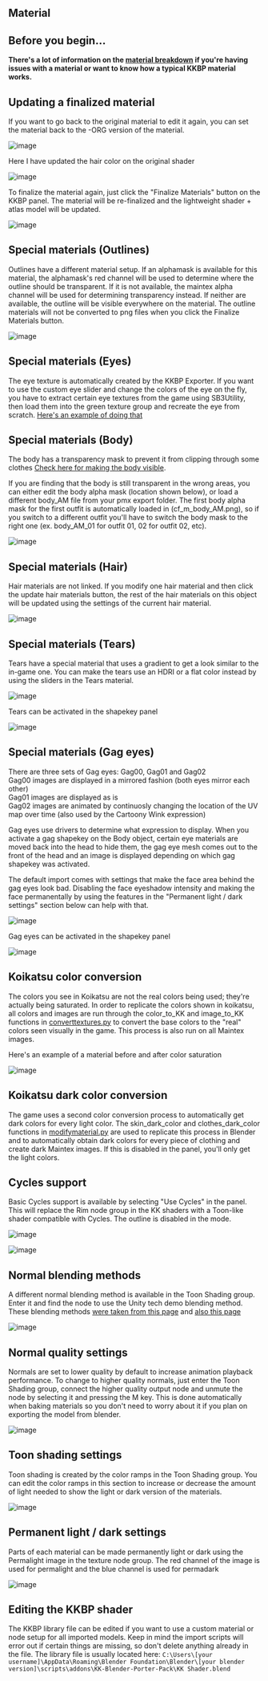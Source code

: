 ## Material

## Before you begin...
**There's a lot of information on the [material breakdown](material_breakdown) if you're having issues with a material or want to know how a typical KKBP material works.**

## Updating a finalized material
If you want to go back to the original material to edit it again, you can set the material back to the -ORG version of the material.

![image](https://raw.githubusercontent.com/kkbpwiki/kkbpwiki.github.io/master/assets/images/mat2p3.png)

Here I have updated the hair color on the original shader

![image](https://raw.githubusercontent.com/kkbpwiki/kkbpwiki.github.io/master/assets/images/mat2p5.png)

To finalize the material again, just click the "Finalize Materials" button on the KKBP panel. The material will be re-finalized and the lightweight shader + atlas model will be updated.

![image](https://raw.githubusercontent.com/kkbpwiki/kkbpwiki.github.io/master/assets/images/mat2p6.png)

## Special materials (Outlines)
Outlines have a different material setup. If an alphamask is available for this material, the alphamask's red channel will be used to determine where the outline should be transparent. If it is not available, the maintex alpha channel will be used for determining transparency instead. If neither are available, the outline will be visible everywhere on the material. The outline materials will not be converted to png files when you click the Finalize Materials button.

![image](https://raw.githubusercontent.com/kkbpwiki/kkbpwiki.github.io/master/assets/images/mat4.png)

## Special materials (Eyes)
The eye texture is automatically created by the KKBP Exporter. If you want to use the custom eye slider and change the colors of the eye on the fly, you have to extract certain eye textures from the game using SB3Utility, then load them into the green texture group and recreate the eye from scratch. [Here's an example of doing that](https://www.youtube.com/watch?v=XFt12n7ByBI&t=231)

## Special materials (Body)
The body has a transparency mask to prevent it from clipping through some clothes [Check here for making the body visible](https://flailingfog.github.io/faq). 

If you are finding that the body is still transparent in the wrong areas, you can either edit the body alpha mask (location shown below), or load a different body_AM file from your pmx export folder. The first body alpha mask for the first outfit is automatically loaded in (cf_m_body_AM.png), so if you switch to a different outfit you'll have to switch the body mask to the right one (ex. body_AM_01 for outfit 01, 02 for outfit 02, etc).

![image](https://raw.githubusercontent.com/kkbpwiki/kkbpwiki.github.io/master/assets/images/mat5p4.png)

## Special materials (Hair)
Hair materials are not linked. If you modify one hair material and then click the update hair materials button, the rest of the hair materials on this object will be updated using the settings of the current hair material.

![image](https://raw.githubusercontent.com/kkbpwiki/kkbpwiki.github.io/master/assets/images/mat5p5.png)

## Special materials (Tears)
Tears have a special material that uses a gradient to get a look similar to the in-game one. You can make the tears use an HDRI or a flat color instead by using the sliders in the Tears material.

![image](https://raw.githubusercontent.com/kkbpwiki/kkbpwiki.github.io/master/assets/images/mat6.png)

Tears can be activated in the shapekey panel

![image](https://raw.githubusercontent.com/kkbpwiki/kkbpwiki.github.io/master/assets/images/mat6p1.png)


## Special materials (Gag eyes)
There are three sets of Gag eyes: Gag00, Gag01 and Gag02  
Gag00 images are displayed in a mirrored fashion (both eyes mirror each other)  
Gag01 images are displayed as is   
Gag02 images are animated by continuosly changing the location of the UV map over time (also used by the Cartoony Wink expression)

Gag eyes use drivers to determine what expression to display. When you activate a gag shapekey on the Body object, certain eye materials are moved back into the head to hide them, the gag eye mesh comes out to the front of the head and an image is displayed depending on which gag shapekey was activated.

The default import comes with settings that make the face area behind the gag eyes look bad. Disabling the face eyeshadow intensity and making the face permanentally by using the features in the "Permanent light / dark settings" section below can help with that.

![image](https://raw.githubusercontent.com/kkbpwiki/kkbpwiki.github.io/master/assets/images/mat7.png)

Gag eyes can be activated in the shapekey panel

![image](https://raw.githubusercontent.com/kkbpwiki/kkbpwiki.github.io/master/assets/images/mat6p1.png)

## Koikatsu color conversion
The colors you see in Koikatsu are not the real colors being used; they're actually being saturated. In order to replicate the colors shown in koikatsu, all colors and images are run through the color_to_KK and image_to_KK functions in [converttextures.py](https://github.com/FlailingFog/KK-Blender-Porter-Pack/blob/master/importing/converttextures.py) to convert the base colors to the "real" colors seen visually in the game. This process is also run on all Maintex images.

Here's an example of a material before and after color saturation

![image](https://raw.githubusercontent.com/kkbpwiki/kkbpwiki.github.io/master/assets/images/mat11.png)

## Koikatsu dark color conversion
The game uses a second color conversion process to automatically get dark colors for every light color. The skin_dark_color and clothes_dark_color functions in [modifymaterial.py](https://github.com/FlailingFog/KK-Blender-Porter-Pack/blob/master/importing/modifymaterial.py) are used to replicate this process in Blender and to automatically obtain dark colors for every piece of clothing and create dark Maintex images. If this is disabled in the panel, you'll only get the light colors.

## Cycles support
Basic Cycles support is available by selecting "Use Cycles" in the panel. This will replace the Rim node group in the KK shaders with a Toon-like shader compatible with Cycles. The outline is disabled in the mode.

![image](https://raw.githubusercontent.com/kkbpwiki/kkbpwiki.github.io/master/assets/images/mat12.png)

![image](https://raw.githubusercontent.com/kkbpwiki/kkbpwiki.github.io/master/assets/images/mat13.png)

## Normal blending methods
A different normal blending method is available in the Toon Shading group. Enter it and find the node to use the Unity tech demo blending method. These blending methods [were taken from this page](https://blog.selfshadow.com/publications/blending-in-detail/) and [also this page](https://github.com/FlailingFog/KK-Blender-Porter-Pack/issues/166)

![image](https://raw.githubusercontent.com/kkbpwiki/kkbpwiki.github.io/master/assets/images/mat16.png)


## Normal quality settings
Normals are set to lower quality by default to increase animation playback performance. To change to higher quality normals, just enter the Toon Shading group, connect the higher quality output node and unmute the node by selecting it and pressing the M key.
This is done automatically when baking materials so you don't need to worry about it if you plan on exporting the model from blender.

![image](https://raw.githubusercontent.com/kkbpwiki/kkbpwiki.github.io/master/assets/images/mat17.png)


## Toon shading settings
Toon shading is created by the color ramps in the Toon Shading group. You can edit the color ramps in this section to increase or decrease the amount of light needed to show the light or dark version of the materials.

![image](https://raw.githubusercontent.com/kkbpwiki/kkbpwiki.github.io/master/assets/images/mat18.png)


## Permanent light / dark settings
Parts of each material can be made permanently light or dark using the Permalight image in the texture node group. The red channel of the image is used for permalight and the blue channel is used for permadark 

![image](https://raw.githubusercontent.com/kkbpwiki/kkbpwiki.github.io/master/assets/images/mat19.png)

## Editing the KKBP shader
The KKBP library file can be edited if you want to use a custom material or node setup for all imported models. Keep in mind the import scripts will error out if certain things are missing, so don't delete anything already in the file. The library file is usually located here: ```C:\Users\[your username]\AppData\Roaming\Blender Foundation\Blender\[your blender version]\scripts\addons\KK-Blender-Porter-Pack\KK Shader.blend```
